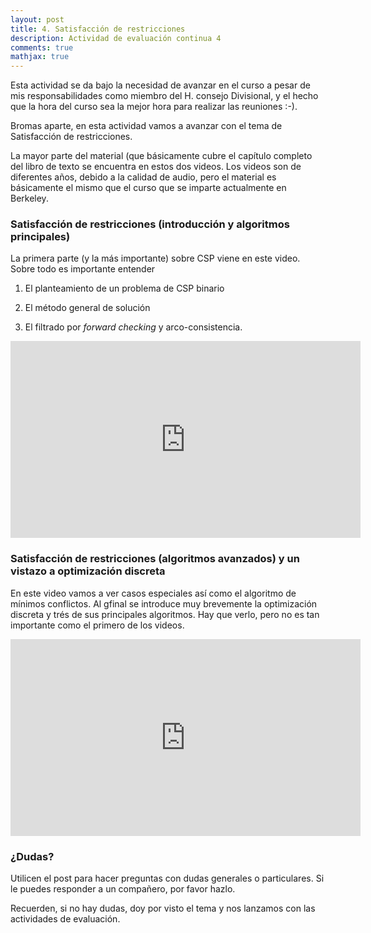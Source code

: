 ```yaml
---
layout: post
title: 4. Satisfacción de restricciones
description: Actividad de evaluación continua 4
comments: true
mathjax: true
---
```


Esta actividad se da bajo la necesidad de avanzar en el curso a pesar 
de mis responsabilidades como miembro del H. consejo Divisional, y el 
hecho que la hora del curso sea la mejor hora para realizar las
reuniones :-). 

Bromas aparte, en esta actividad vamos a avanzar con el tema de Satisfacción de restricciones.

La mayor parte del material (que básicamente cubre el capítulo completo del libro de texto se encuentra en estos dos videos.
Los videos son de diferentes años, debido a la calidad de audio, pero el material es básicamente el mismo que el curso
que se imparte actualmente en Berkeley.

### Satisfacción de restricciones (introducción y algoritmos principales)

La primera parte (y la más importante) sobre CSP viene en este video. Sobre todo es importante entender

1. El planteamiento de un problema de CSP binario

2. El método general de solución

3. El filtrado por *forward checking* y arco-consistencia.

<iframe width="560" height="315" src="https://www.youtube.com/embed/hJ9WOiueJes?start=67" frameborder="0" allow="accelerometer; autoplay; encrypted-media; gyroscope; picture-in-picture" allowfullscreen></iframe>


### Satisfacción de restricciones (algoritmos avanzados) y un vistazo a optimización discreta

En este video vamos a ver casos especiales así como el algoritmo de mínimos conflictos. Al gfinal se introduce
muy brevemente la optimización discreta y trés de sus principales algoritmos. Hay que verlo, pero no es tan
importante como el primero de los videos.

<iframe width="560" height="315" src="https://www.youtube.com/embed/kYVSOLX_t84?start=320" frameborder="0" allow="accelerometer; autoplay; encrypted-media; gyroscope; picture-in-picture" allowfullscreen></iframe>

### ¿Dudas?

Utilicen el post para hacer preguntas con dudas generales o particulares. Si le puedes responder a un compañero, por favor hazlo.

Recuerden, si no hay dudas, doy por visto el tema y nos lanzamos con las actividades de evaluación.



